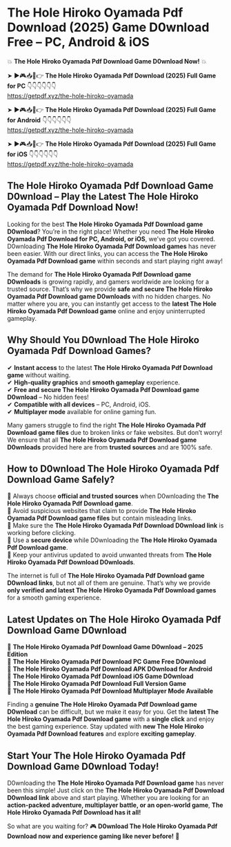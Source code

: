 # The Hole Hiroko Oyamada Pdf Download (2025) Game D0wnload Free – PC, Android & iOS

💥 **The Hole Hiroko Oyamada Pdf Download Game D0wnload Now!** 💥  

➤ ►🎮📥📱👉 **The Hole Hiroko Oyamada Pdf Download (2025) Full Game for PC** 👇👇👇👇👇👇  
https://getpdf.xyz/the-hole-hiroko-oyamada  

➤ ►🎮📥📱👉 **The Hole Hiroko Oyamada Pdf Download (2025) Full Game for Android** 👇👇👇👇👇👇  
https://getpdf.xyz/the-hole-hiroko-oyamada  

➤ ►🎮📥📱👉 **The Hole Hiroko Oyamada Pdf Download (2025) Full Game for iOS** 👇👇👇👇👇👇  
https://getpdf.xyz/the-hole-hiroko-oyamada  

## The Hole Hiroko Oyamada Pdf Download Game D0wnload – Play the Latest The Hole Hiroko Oyamada Pdf Download Now!

Looking for the best **The Hole Hiroko Oyamada Pdf Download game D0wnload**? You’re in the right place! Whether you need **The Hole Hiroko Oyamada Pdf Download for PC, Android, or iOS**, we’ve got you covered. D0wnloading **The Hole Hiroko Oyamada Pdf Download games** has never been easier. With our direct links, you can access the **The Hole Hiroko Oyamada Pdf Download game** within seconds and start playing right away!  

The demand for **The Hole Hiroko Oyamada Pdf Download game D0wnloads** is growing rapidly, and gamers worldwide are looking for a trusted source. That’s why we provide **safe and secure The Hole Hiroko Oyamada Pdf Download game D0wnloads** with no hidden charges. No matter where you are, you can instantly get access to the **latest The Hole Hiroko Oyamada Pdf Download game** online and enjoy uninterrupted gameplay.  

## **Why Should You D0wnload The Hole Hiroko Oyamada Pdf Download Games?**  

✔ **Instant access** to the latest **The Hole Hiroko Oyamada Pdf Download game** without waiting.  
✔ **High-quality graphics** and **smooth gameplay** experience.  
✔ **Free and secure The Hole Hiroko Oyamada Pdf Download game D0wnload** – No hidden fees!  
✔ **Compatible with all devices** – PC, Android, iOS.  
✔ **Multiplayer mode** available for online gaming fun.  

Many gamers struggle to find the right **The Hole Hiroko Oyamada Pdf Download game files** due to broken links or fake websites. But don’t worry! We ensure that all **The Hole Hiroko Oyamada Pdf Download game D0wnloads** provided here are from **trusted sources** and are 100% safe.  

## **How to D0wnload The Hole Hiroko Oyamada Pdf Download Game Safely?**  

📌 Always choose **official and trusted sources** when D0wnloading the **The Hole Hiroko Oyamada Pdf Download game**.  
📌 Avoid suspicious websites that claim to provide **The Hole Hiroko Oyamada Pdf Download game files** but contain misleading links.  
📌 Make sure the **The Hole Hiroko Oyamada Pdf Download D0wnload link** is working before clicking.  
📌 Use a **secure device** while D0wnloading the **The Hole Hiroko Oyamada Pdf Download game**.  
📌 Keep your antivirus updated to avoid unwanted threats from **The Hole Hiroko Oyamada Pdf Download D0wnloads**.  

The internet is full of **The Hole Hiroko Oyamada Pdf Download game D0wnload links**, but not all of them are genuine. That’s why we provide **only verified and latest The Hole Hiroko Oyamada Pdf Download games** for a smooth gaming experience.  

## **Latest Updates on The Hole Hiroko Oyamada Pdf Download Game D0wnload**  

🔹 **The Hole Hiroko Oyamada Pdf Download Game D0wnload – 2025 Edition**  
🔹 **The Hole Hiroko Oyamada Pdf Download PC Game Free D0wnload**  
🔹 **The Hole Hiroko Oyamada Pdf Download APK D0wnload for Android**  
🔹 **The Hole Hiroko Oyamada Pdf Download iOS Game D0wnload**  
🔹 **The Hole Hiroko Oyamada Pdf Download Full Version Game**  
🔹 **The Hole Hiroko Oyamada Pdf Download Multiplayer Mode Available**  

Finding a **genuine The Hole Hiroko Oyamada Pdf Download game D0wnload** can be difficult, but we make it easy for you. Get the **latest The Hole Hiroko Oyamada Pdf Download game** with a **single click** and enjoy the best gaming experience. Stay updated with **new The Hole Hiroko Oyamada Pdf Download features** and explore **exciting gameplay**.  

## **Start Your The Hole Hiroko Oyamada Pdf Download Game D0wnload Today!**  

D0wnloading the **The Hole Hiroko Oyamada Pdf Download game** has never been this simple! Just click on the **The Hole Hiroko Oyamada Pdf Download D0wnload link** above and start playing. Whether you are looking for an **action-packed adventure, multiplayer battle, or an open-world game**, **The Hole Hiroko Oyamada Pdf Download has it all!**  

So what are you waiting for? 🎮 **D0wnload The Hole Hiroko Oyamada Pdf Download now and experience gaming like never before!** 🚀  